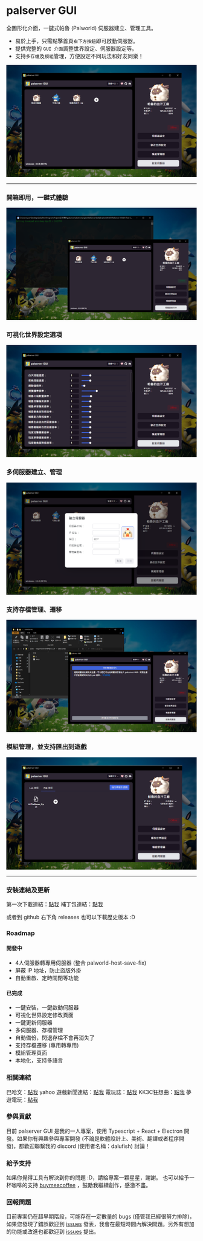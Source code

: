 # palserver GUI

全圖形化介面，一鍵式帕魯 (Palworld) 伺服器建立、管理工具。

- 易於上手，只需點擊首頁`右下方按鈕`即可啟動伺服器。
- 提供完整的 `GUI 介面`調整世界設定、伺服器設定等。
- 支持`多存檔`及`模組`管理，方便設定不同玩法和好友同樂！

![alt text](/readme//2.png)

---

### 開箱即用，一鍵式體驗

![alt text](/readme//1.png)

### 可視化世界設定選項

![alt text](/readme//3.png)

### 多伺服器建立、管理

![alt text](/readme/5.png)

### 支持存檔管理、遷移

![alt text](/readme//4.png)

### 模組管理，並支持匯出到遊戲

![alt text](/readme//6.png)

---

### 安裝連結及更新

第一次下載連結：[點我](https://drive.google.com/file/d/1fSCaY1yOS6K03JDmvs-bKcY-SyS-DlwJ/view?usp=drive_link)
補丁包連結：[點我](https://github.com/Dalufishe/palserver-GUI/releases/download/patch-0.0.8/patch-0.0.8-palserver-GUI-win32-x64.rar)

或者到 github 右下角 releases 也可以下載歷史版本 :D

### Roadmap

#### 開發中

- 4人伺服器轉專用伺服器 (整合 palworld-host-save-fix)
- 屏蔽 IP 地址，防止盜版外掛
- 自動重啟、定時關閉等功能

#### 已完成

- 一鍵安裝，一鍵啟動伺服器
- 可視化世界設定修改頁面
- 一鍵更新伺服器
- 多伺服器、存檔管理
- 自動備份，閃退存檔不會再消失了
- 支持存檔遷移 (專用轉專用)
- 模組管理頁面
- 本地化，支持多語言


### 相關連結

巴哈文：[點我](https://forum.gamer.com.tw/C.php?bsn=71458&snA=2043)
yahoo 遊戲新聞連結：[點我](https://tw.news.yahoo.com/palserver-gui-041354287.html)
電玩誌：[點我](https://gank.fanpiece.com/animeradio/%E5%8F%B0%E7%81%A3%E5%A4%A7%E7%A5%9E%E5%89%B5-%E5%B9%BB%E7%8D%B8%E5%B8%95%E9%AD%AF-%E4%B8%80%E9%8D%B5%E9%96%8B%E8%A8%AD%E4%BC%BA%E6%9C%8D%E5%99%A8-%E5%B7%A5%E5%85%B7-%E5%85%A7%E5%BB%BA%E7%B9%81%E4%B8%AD-%E5%9C%96%E5%83%8FUI-c1452714.html)
KK3C狂想曲：[點我](https://kkplay3c.net/steam-pal-server-gui/)
夢遊電玩：[點我](https://www.game735.com/forum.php?mod=viewthread&tid=388027&extra=page%3D1&ordertype=1)


### 參與貢獻

目前 palserver GUI 是我的一人專案，使用 Typescript + React + Electron 開發。如果你有興趣參與專案開發 (不論是軟體設計上、美術、翻譯或者程序開發)，都歡迎聯繫我的 discord (使用者名稱：dalufish) 討論！

### 給予支持

如果你覺得工具有解決到你的問題 :D，請給專案一顆星星，謝謝。
也可以給予一杯咖啡的支持 [buymeacoffee](https://www.buymeacoffee.com/dalufish) ，鼓勵我繼續創作，感激不盡。

### 回報問題

目前專案仍在超早期階段，可能存在一定數量的 bugs (僅管我已經很努力排除)，如果您發現了錯誤歡迎到 [issues](https://github.com/Dalufishe/palserver-GUI/issues) 發表，我會在最短時間內解決問題。另外有想加的功能或改進也都歡迎到 [issues](https://github.com/Dalufishe/palserver-GUI/issues) 提出。
